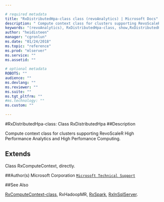 ```yaml
--- 
 
# required metadata 
title: "RxDistributedHpa-class class (revoAnalytics) | Microsoft Docs" 
description: " Compute context class for clusters supporting RevoScaleR High Performance Analytics and High Perfomance Computing. " 
keywords: "(revoAnalytics), RxDistributedHpa-class, show,RxDistributedHpa-method, classes" 
author: "heidisteen" 
manager: "cgronlun" 
ms.date: "01/24/2018" 
ms.topic: "reference" 
ms.prod: "mlserver" 
ms.service: "" 
ms.assetid: "" 
 
# optional metadata 
ROBOTS: "" 
audience: "" 
ms.devlang: "" 
ms.reviewer: "" 
ms.suite: "" 
ms.tgt_pltfrm: "" 
#ms.technology: "" 
ms.custom: "" 
 
--- 
```

 
 
 
 
 #RxDistributedHpa-class: Class RxDistributedHpa 
 ##Description
 
Compute context class for clusters supporting RevoScaleR High Performance Analytics and High Perfomance Computing.
 
 
 ## Extends 

 
Class RxComputeContext, directly.
 
 ##Author(s)
 Microsoft Corporation [`Microsoft Technical Support`](https://go.microsoft.com/fwlink/?LinkID=698556&clcid=0x409)
 
 
 ##See Also
 
[RxComputeContext-class](RxComputeContext-class.md),
RxHadoopMR,
[RxSpark](RxSpark.md),
[RxInSqlServer](RxInSqlServer.md).
   
 
